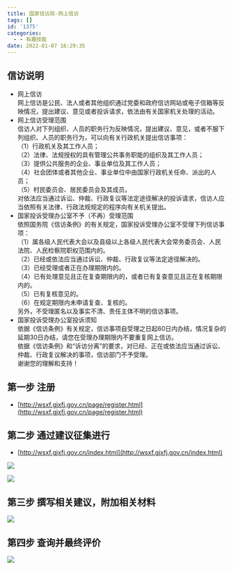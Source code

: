 ```yaml
---
title: 国家信访局·网上信访
tags: []
id: '1375'
categories:
  - - 有趣技能
date: 2022-01-07 16:29:35
---
```


## 信访说明

*   网上信访  
    网上信访是公民、法人或者其他组织通过党委和政府信访网站或电子信箱等反映情况，提出建议、意见或者投诉请求，依法由有关国家机关处理的活动。
*   网上信访受理范围  
    信访人对下列组织、人员的职务行为反映情况，提出建议、意见，或者不服下列组织、人员的职务行为，可以向有关行政机关提出信访事项：  
    （1）行政机关及其工作人员；  
    （2）法律、法规授权的具有管理公共事务职能的组织及其工作人员；  
    （3）提供公共服务的企业、事业单位及其工作人员；  
    （4）社会团体或者其他企业、事业单位中由国家行政机关任命、派出的人员；  
    （5）村民委员会、居民委员会及其成员。  
    对依法应当通过诉讼、仲裁、行政复议等法定途径解决的投诉请求，信访人应当依照有关法律、行政法规规定的程序向有关机关提出。
*   国家投诉受理办公室不予（不再）受理范围  
    依照国务院《信访条例》的有关规定，国家投诉受理办公室不受理下列信访事项：  
    （1）属各级人民代表大会以及县级以上各级人民代表大会常务委员会、人民法院、人民检察院职权范围内的。  
    （2）已经或依法应当通过诉讼、仲裁、行政复议等法定途径解决的。  
    （3）已经受理或者正在办理期限内的。  
    （4）已有处理意见且正在复查期限内的，或者已有复查意见且正在复核期限内的。  
    （5）已有复核意见的。  
    （6）在规定期限内未申请复查、复核的。  
    另外，不受理匿名以及事实不清、责任主体不明的信访事项。
*   国家投诉受理办公室投诉须知  
    依据《信访条例》有关规定，信访事项自受理之日起60日内办结，情况复杂的延期30日办结，请您在受理办理期限内不要重复网上信访。  
    依据《信访条例》和“诉访分离”的要求，对已经、正在或依法应当通过诉讼、仲裁、行政复议解决的事项，信访部门不予受理。  
    谢谢您的理解和支持！

## 第一步 注册

*   [http://wsxf.gjxfj.gov.cn/page/register.html](http://wsxf.gjxfj.gov.cn/page/register.html)

## 第二步 通过建议征集进行

*   [http://wsxf.gjxfj.gov.cn/index.html](http://wsxf.gjxfj.gov.cn/index.html)

[![](https://img-cdn.limour.top/blog_wp/2022/01/image-5.png)](https://img-cdn.limour.top/blog_wp/2022/01/image-5.png)

[![](https://img-cdn.limour.top/blog_wp/2022/01/image-6.png)](https://img-cdn.limour.top/blog_wp/2022/01/image-6.png)

## 第三步 撰写相关建议，附加相关材料

[![](https://img-cdn.limour.top/blog_wp/2022/01/image-7.png)](https://img-cdn.limour.top/blog_wp/2022/01/image-7.png)

## 第四步 查询并最终评价

[![](https://img-cdn.limour.top/blog_wp/2022/01/image-8.png)](https://img-cdn.limour.top/blog_wp/2022/01/image-8.png)